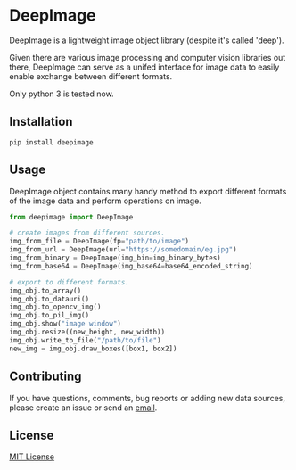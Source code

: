 # DeepImage

DeepImage is a lightweight image object library (despite it's called 'deep').

Given there are various image processing and computer vision libraries out there, DeepImage can serve as a unifed interface for image data
to easily enable exchange between different formats.

Only python 3 is tested now.

## Installation

```
pip install deepimage
```

## Usage

DeepImage object contains many handy method to export different formats of the image data and perform operations on image.

```python
from deepimage import DeepImage

# create images from different sources.
img_from_file = DeepImage(fp="path/to/image")
img_from_url = DeepImage(url="https://somedomain/eg.jpg")
img_from_binary = DeepImage(img_bin=img_binary_bytes)
img_from_base64 = DeepImage(img_base64=base64_encoded_string)

# export to different formats.
img_obj.to_array()
img_obj.to_datauri()
img_obj.to_opencv_img()
img_obj.to_pil_img()
img_obj.show("image window")
img_obj.resize((new_height, new_width))
img_obj.write_to_file("/path/to/file")
new_img = img_obj.draw_boxes([box1, box2])
```

## Contributing

If you have questions, comments, bug reports or adding new data sources, please create an issue or send an [email](mailto:jiefengdev@gmail.com).

## License

[MIT License](./LICENSE)